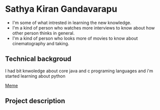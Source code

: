 # **Sathya Kiran Gandavarapu** #
* I'm some of what intrested in learning the new knowledge.
* I'm a kind of person who watches more interviews to know about how other person thinks in general.
* I'm a kind of person who looks more of movies to know about cinematography and taking.

## Technical backgroud ##
I had bit knwoledge about core java and c programing languages and i'm started learning about python

[Meme](https://c.tenor.com/g6l5_mDSibkAAAAM/come-look-at-this.gif)

## Project description ##


